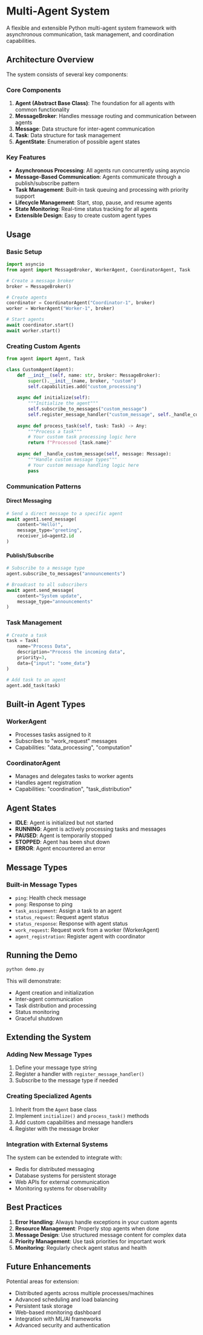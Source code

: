# Multi-Agent System

A flexible and extensible Python multi-agent system framework with asynchronous communication, task management, and coordination capabilities.

## Architecture Overview

The system consists of several key components:

### Core Components

1. **Agent (Abstract Base Class)**: The foundation for all agents with common functionality
2. **MessageBroker**: Handles message routing and communication between agents
3. **Message**: Data structure for inter-agent communication
4. **Task**: Data structure for task management
5. **AgentState**: Enumeration of possible agent states

### Key Features

- **Asynchronous Processing**: All agents run concurrently using asyncio
- **Message-Based Communication**: Agents communicate through a publish/subscribe pattern
- **Task Management**: Built-in task queuing and processing with priority support
- **Lifecycle Management**: Start, stop, pause, and resume agents
- **State Monitoring**: Real-time status tracking for all agents
- **Extensible Design**: Easy to create custom agent types

## Usage

### Basic Setup

```python
import asyncio
from agent import MessageBroker, WorkerAgent, CoordinatorAgent, Task

# Create a message broker
broker = MessageBroker()

# Create agents
coordinator = CoordinatorAgent("Coordinator-1", broker)
worker = WorkerAgent("Worker-1", broker)

# Start agents
await coordinator.start()
await worker.start()
```

### Creating Custom Agents

```python
from agent import Agent, Task

class CustomAgent(Agent):
    def __init__(self, name: str, broker: MessageBroker):
        super().__init__(name, broker, "custom")
        self.capabilities.add("custom_processing")
    
    async def initialize(self):
        """Initialize the agent"""
        self.subscribe_to_messages("custom_message")
        self.register_message_handler("custom_message", self._handle_custom_message)
    
    async def process_task(self, task: Task) -> Any:
        """Process a task"""
        # Your custom task processing logic here
        return f"Processed {task.name}"
    
    async def _handle_custom_message(self, message: Message):
        """Handle custom message types"""
        # Your custom message handling logic here
        pass
```

### Communication Patterns

#### Direct Messaging
```python
# Send a direct message to a specific agent
await agent1.send_message(
    content="Hello!",
    message_type="greeting",
    receiver_id=agent2.id
)
```

#### Publish/Subscribe
```python
# Subscribe to a message type
agent.subscribe_to_messages("announcements")

# Broadcast to all subscribers
await agent.send_message(
    content="System update",
    message_type="announcements"
)
```

### Task Management

```python
# Create a task
task = Task(
    name="Process Data",
    description="Process the incoming data",
    priority=3,
    data={"input": "some_data"}
)

# Add task to an agent
agent.add_task(task)
```

## Built-in Agent Types

### WorkerAgent
- Processes tasks assigned to it
- Subscribes to "work_request" messages
- Capabilities: "data_processing", "computation"

### CoordinatorAgent
- Manages and delegates tasks to worker agents
- Handles agent registration
- Capabilities: "coordination", "task_distribution"

## Agent States

- **IDLE**: Agent is initialized but not started
- **RUNNING**: Agent is actively processing tasks and messages
- **PAUSED**: Agent is temporarily stopped
- **STOPPED**: Agent has been shut down
- **ERROR**: Agent encountered an error

## Message Types

### Built-in Message Types

- `ping`: Health check message
- `pong`: Response to ping
- `task_assignment`: Assign a task to an agent
- `status_request`: Request agent status
- `status_response`: Response with agent status
- `work_request`: Request work from a worker (WorkerAgent)
- `agent_registration`: Register agent with coordinator

## Running the Demo

```bash
python demo.py
```

This will demonstrate:
- Agent creation and initialization
- Inter-agent communication
- Task distribution and processing
- Status monitoring
- Graceful shutdown

## Extending the System

### Adding New Message Types

1. Define your message type string
2. Register a handler with `register_message_handler()`
3. Subscribe to the message type if needed

### Creating Specialized Agents

1. Inherit from the `Agent` base class
2. Implement `initialize()` and `process_task()` methods
3. Add custom capabilities and message handlers
4. Register with the message broker

### Integration with External Systems

The system can be extended to integrate with:
- Redis for distributed messaging
- Database systems for persistent storage
- Web APIs for external communication
- Monitoring systems for observability

## Best Practices

1. **Error Handling**: Always handle exceptions in your custom agents
2. **Resource Management**: Properly stop agents when done
3. **Message Design**: Use structured message content for complex data
4. **Priority Management**: Use task priorities for important work
5. **Monitoring**: Regularly check agent status and health

## Future Enhancements

Potential areas for extension:
- Distributed agents across multiple processes/machines
- Advanced scheduling and load balancing
- Persistent task storage
- Web-based monitoring dashboard
- Integration with ML/AI frameworks
- Advanced security and authentication 